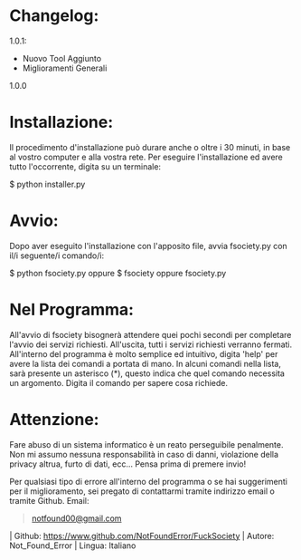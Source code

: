 Changelog:
==========
1.0.1:
- Nuovo Tool Aggiunto
- Miglioramenti Generali

1.0.0

Installazione:
==============
Il procedimento d'installazione può durare anche o oltre i 30 minuti, 
in base al vostro computer e alla vostra rete.
Per eseguire l'installazione ed avere tutto l'occorrente, digita su un terminale:

$ python installer.py

Avvio:
======
Dopo aver eseguito l'installazione con l'apposito file, avvia fsociety.py con 
il/i seguente/i comando/i:

$ python fsociety.py
oppure
$ fsociety oppure fsociety.py

Nel Programma:
==============
All'avvio di fsociety bisognerà attendere quei pochi secondi per completare l'avvio 
dei servizi richiesti.
All'uscita, tutti i servizi richiesti verranno fermati.
All'interno del programma è molto semplice ed intuitivo, digita 'help' per avere la lista 
dei comandi a portata di mano.
In alcuni comandi nella lista, sarà presente un asterisco (*), questo indica che quel 
comando necessita un argomento. 
Digita il comando per sapere cosa richiede.

Attenzione:
===========
Fare abuso di un sistema informatico è un reato perseguibile penalmente. 
Non mi assumo nessuna responsabilità in caso di danni, violazione della privacy altrua, 
furto di dati, ecc...
Pensa prima di premere invio!

Per qualsiasi tipo di errore all'interno del programma o se hai suggerimenti 
per il miglioramento, sei pregato di contattarmi tramite indirizzo email
o tramite Github.
Email:
> notfound00@gmail.com


| Github: https://www.github.com/NotFoundError/FuckSociety
| Autore: Not_Found_Error 
| Lingua: Italiano 
